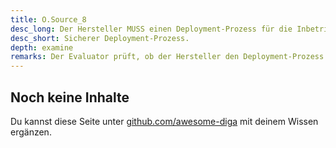 ```yaml
---
title: O.Source_8
desc_long: Der Hersteller MUSS einen Deployment-Prozess für die Inbetriebnahme, Aktualisierungen und Abschaltung des Hintergrundsystems etablieren, der sicherstellt, dass zu keinem Zeitpunkt die Veröffentlichung oder das Kompromittieren sensibler Daten möglich ist.
desc_short: Sicherer Deployment-Prozess.
depth: examine
remarks: Der Evaluator prüft, ob der Hersteller den Deployment-Prozess vollständig dokumentiert hat und ob die getroffenen Maßnahmen und Abläufe dem Schutzniveau entsprechen.
---
```


## Noch keine Inhalte

Du kannst diese Seite unter [github.com/awesome-diga](https://github.com/awesome-diga/tr-faq) mit deinem Wissen ergänzen.
